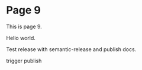 # Page 9

This is page 9.

Hello world.


Test release with semantic-release and publish docs.

trigger publish
